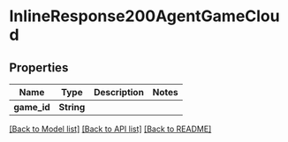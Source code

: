 # InlineResponse200AgentGameCloud

## Properties

Name | Type | Description | Notes
------------ | ------------- | ------------- | -------------
**game_id** | **String** |  | 

[[Back to Model list]](../README.md#documentation-for-models) [[Back to API list]](../README.md#documentation-for-api-endpoints) [[Back to README]](../README.md)


